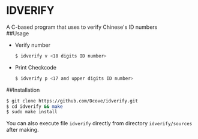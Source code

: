 # IDVERIFY
A C-based program that uses to verify Chinese's ID numbers <br />
##Usage
* Verify number <br />
  ```bash
  $ idverify v <18 digits ID number>
  ```
* Print Checkcode <br />
  ```bash
  $ idverify p <17 and upper digits ID number>
  ```

##Installation
  ```bash
  $ git clone https://github.com/Dcove/idverify.git
  $ cd idverify && make
  $ sudo make install
  ```
  You can also execute file `idverify` directly from directory `idverify/sources` after making.
  

